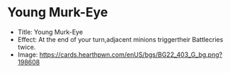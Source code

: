 # Young Murk-Eye
- Title:  Young Murk-Eye
- Effect:  At the end of your turn,adjacent minions triggertheir Battlecries twice.
- Image:  https://cards.hearthpwn.com/enUS/bgs/BG22_403_G_bg.png?198608
